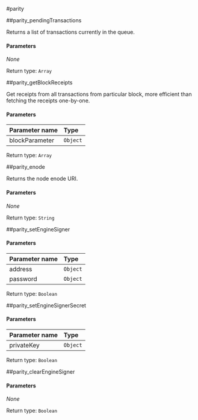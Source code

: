 #parity

##parity\_pendingTransactions

Returns a list of transactions currently in the queue. 

#### **Parameters**

_None_

Return type: `Array`

##parity\_getBlockReceipts

Get receipts from all transactions from particular block, more efficient than fetching the receipts one-by-one. 

#### **Parameters**

| Parameter name | Type |
| :--- | :--- |
| blockParameter | `Object` |

Return type: `Array`

##parity\_enode

Returns the node enode URI. 

#### **Parameters**

_None_

Return type: `String`

##parity\_setEngineSigner

 

#### **Parameters**

| Parameter name | Type |
| :--- | :--- |
| address | `Object` |
| password | `Object` |

Return type: `Boolean`

##parity\_setEngineSignerSecret

 

#### **Parameters**

| Parameter name | Type |
| :--- | :--- |
| privateKey | `Object` |

Return type: `Boolean`

##parity\_clearEngineSigner

 

#### **Parameters**

_None_

Return type: `Boolean`


